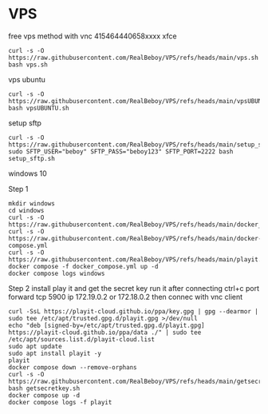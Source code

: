 # VPS
free vps method with vnc
415464440658xxxx
xfce
```
curl -s -O https://raw.githubusercontent.com/RealBeboy/VPS/refs/heads/main/vps.sh
bash vps.sh

```
vps ubuntu
```
curl -s -O https://raw.githubusercontent.com/RealBeboy/VPS/refs/heads/main/vpsUBUNTU.sh
bash vpsUBUNTU.sh

```
setup sftp
```
curl -s -O https://raw.githubusercontent.com/RealBeboy/VPS/refs/heads/main/setup_sftp.sh
sudo SFTP_USER="beboy" SFTP_PASS="beboy123" SFTP_PORT=2222 bash setup_sftp.sh

```
windows 10

Step 1
```
mkdir windows
cd windows
curl -s -O https://raw.githubusercontent.com/RealBeboy/VPS/refs/heads/main/docker_compose.yml
curl -s -O https://raw.githubusercontent.com/RealBeboy/VPS/refs/heads/main/docker-compose.yml
curl -s -O https://raw.githubusercontent.com/RealBeboy/VPS/refs/heads/main/playit.yml
docker compose -f docker_compose.yml up -d
docker compose logs windows

```
Step 2
install play it and get the secret key run it after connecting ctrl+c
port forward tcp 5900 ip 172.19.0.2 or 172.18.0.2 then connec with vnc client
```
curl -SsL https://playit-cloud.github.io/ppa/key.gpg | gpg --dearmor | sudo tee /etc/apt/trusted.gpg.d/playit.gpg >/dev/null
echo "deb [signed-by=/etc/apt/trusted.gpg.d/playit.gpg] https://playit-cloud.github.io/ppa/data ./" | sudo tee /etc/apt/sources.list.d/playit-cloud.list
sudo apt update
sudo apt install playit -y
playit
docker compose down --remove-orphans
curl -s -O https://raw.githubusercontent.com/RealBeboy/VPS/refs/heads/main/getsecretkey.sh
bash getsecretkey.sh
docker compose up -d
docker compose logs -f playit

```
